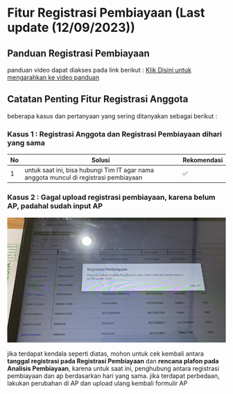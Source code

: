 # Fitur Registrasi Pembiayaan (Last update (12/09/2023))
## Panduan Registrasi Pembiayaan
panduan video dapat diakses pada link berikut :
[Klik Disini untuk mengarahkan ke video panduan](https://drive.google.com/drive/folders/1fk09QpIVMg8Nq7Eo-Xqb_fMIs1R9DpmE?hl=id)

## Catatan Penting Fitur Registrasi Anggota
beberapa kasus dan pertanyaan yang sering ditanyakan sebagai berikut : 
### Kasus 1 : Registrasi Anggota dan Registrasi Pembiayaan dihari yang sama 

| No | Solusi | Rekomendasi
| ----------- | ----------- |---|
| 1 | untuk saat ini, bisa hubungi Tim IT agar nama anggota muncul di registrasi pembiayaan | ✅

### Kasus 2 : Gagal upload registrasi pembiayaan, karena belum AP, padahal sudah input AP
![error_ap_1](images/error_ap_1.png)

jika terdapat kendala seperti diatas, mohon untuk cek kembali antara **tanggal registrasi pada Registrasi Pembiayaan** dan **rencana plafon pada Analisis Pembiayaan**, karena untuk saat ini, penghubung antara registrasi pembiayaan dan ap berdasarkan hari yang sama.
jika terdapat perbedaan, lakukan perubahan di AP dan upload ulang kembali formulir AP
